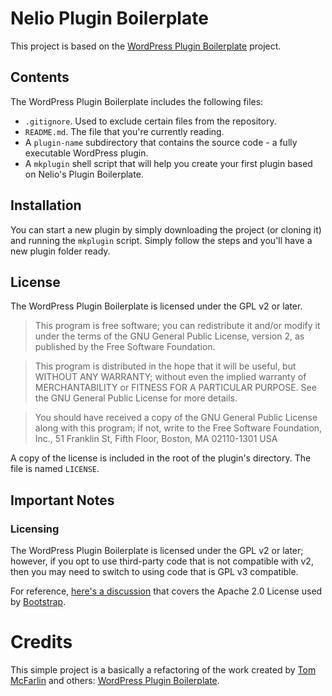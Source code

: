 # Nelio Plugin Boilerplate

This project is based on the [WordPress Plugin
Boilerplate](https://github.com/DevinVinson/WordPress-Plugin-Boilerplate) project.

## Contents

The WordPress Plugin Boilerplate includes the following files:

* `.gitignore`. Used to exclude certain files from the repository.
* `README.md`. The file that you're currently reading.
* A `plugin-name` subdirectory that contains the source code - a fully
executable WordPress plugin.
* A `mkplugin` shell script that will help you create your first plugin based
on Nelio's Plugin Boilerplate.

## Installation

You can start a new plugin by simply downloading the project (or cloning it)
and running the `mkplugin` script. Simply follow the steps and you'll have a
new plugin folder ready.

## License

The WordPress Plugin Boilerplate is licensed under the GPL v2 or later.

> This program is free software; you can redistribute it and/or modify it under
> the terms of the GNU General Public License, version 2, as published by the
> Free Software Foundation.

> This program is distributed in the hope that it will be useful, but WITHOUT
> ANY WARRANTY; without even the implied warranty of MERCHANTABILITY or FITNESS
> FOR A PARTICULAR PURPOSE. See the GNU General Public License for more
> details.

> You should have received a copy of the GNU General Public License along with
> this program; if not, write to the Free Software Foundation, Inc., 51
> Franklin St, Fifth Floor, Boston, MA 02110-1301 USA

A copy of the license is included in the root of the plugin's directory. The
file is named `LICENSE`.

## Important Notes

### Licensing

The WordPress Plugin Boilerplate is licensed under the GPL v2 or later;
however, if you opt to use third-party code that is not compatible with v2,
then you may need to switch to using code that is GPL v3 compatible.

For reference, [here's a
discussion](http://make.wordpress.org/themes/2013/03/04/licensing-note-apache-and-gpl/)
that covers the Apache 2.0 License used by
[Bootstrap](http://twitter.github.io/bootstrap/).

# Credits

This simple project is a basically a refactoring of the work created by [Tom
McFarlin](http://twitter.com/tommcfarlin/) and others: [WordPress Plugin
Boilerplate](https://github.com/DevinVinson/WordPress-Plugin-Boilerplate).

